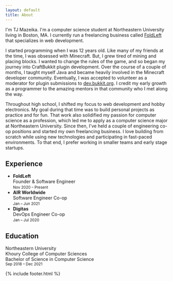 ```yaml
---
layout: default
title: About
---
```


I'm TJ Mazeika. I'm a computer science student at Northeastern University living in Boston, MA. I currently run a freelancing business called [FoldLeft](https://www.foldleft.dev/) that specializes in web development.

I started programming when I was 12 years old. Like many of my friends at the time, I was obsessed with Minecraft. But, I grew tired of mining and placing blocks. I wanted to change the rules of the game, and so began my journey into CraftBukkit plugin development. Over the course of a couple of months, I taught myself Java and became heavily involved in the Minecraft developer community. Eventually, I was accepted to volunteer as a moderator for plugin submissions to [dev.bukkit.org](https://dev.bukkit.org/). I credit my early growth as a programmer to the amazing mentors in that community who I met along the way.

Throughout high school, I shifted my focus to web development and hobby electronics. My goal during that time was to build personal projects as practice and for fun. That work also solidified my passion for computer science as a profession, which led me to apply as a computer science major at Northeastern University. Since then, I've held a couple of engineering co-op positions and started my own freelancing business. I love building from scratch while using new technologies and participating in fast-paced environments. To that end, I prefer working in smaller teams and early stage startups.

## Experience

- **FoldLeft**  
  Founder & Software Engineer  
  <small>Nov 2020 &ndash; Present</small>
- **AIR Worldwide**  
  Software Engineer Co-op  
  <small>Jan &ndash; Jun 2021</small>
- **Digitas**  
  DevOps Engineer Co-op  
  <small>Jan &ndash; Jul 2020</small>

## Education

Northeastern University  
<span class="hanging-indent">Khoury College of Computer Sciences</span>  
<span class="hanging-indent">Bachelor of Science in Computer
Science</span>  
<small>Sep 2018 &ndash; Dec 2021</small>

{% include footer.html %}
